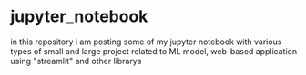 # jupyter_notebook
in this repository i am posting some of my jupyter notebook with various types of small and large project related to ML model, web-based application using "streamlit"
and other librarys 

